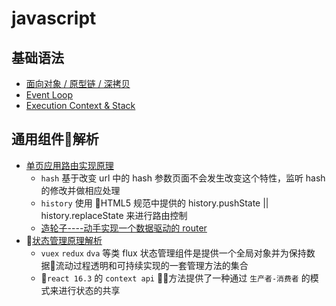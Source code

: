 # javascript 

## 基础语法
* [面向对象 / 原型链 / 深拷贝](http://www.ruanyifeng.com/blog/2010/05/object-oriented_javascript_encapsulation.html)
* [Event Loop](http://www.ruanyifeng.com/blog/2014/10/event-loop.html)
* [Execution Context & Stack](https://github.com/muwoo/blogs/issues/20)

## 通用组件解析
* [单页应用路由实现原理](https://github.com/happylindz/blog/issues/4)
  * `hash` 基于改变 url 中的 hash 参数页面不会发生改变这个特性，监听 hash 的修改并做相应处理
  * `history` 使用 HTML5 规范中提供的 history.pushState || history.replaceState 来进行路由控制
  * [造轮子----动手实现一个数据驱动的 router](https://zhuanlan.zhihu.com/p/37730038)
* [状态管理原理解析](https://cn.vuejs.org/v2/guide/state-management.html)
  * `vuex` `redux` `dva` 等类 flux 状态管理组件是提供一个全局对象并为保持数据流动过程透明和可持续实现的一套管理方法的集合
  * `react 16.3` 的 `context api` 方法提供了一种通过 `生产者-消费者` 的模式来进行状态的共享
